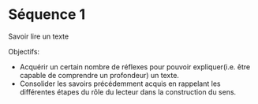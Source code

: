 # Séquence 1

Savoir lire un texte

Objectifs: 

* Acquérir un certain nombre de réflexes pour pouvoir expliquer(i.e. être capable de comprendre un profondeur) un texte.
* Consolider les savoirs précédemment acquis en rappelant les différentes étapes du rôle du lecteur dans la construction du sens. 

